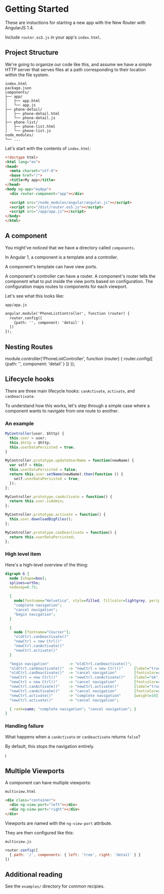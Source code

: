 # Getting Started

These are instuctions for starting a new app with the New Router with AngularJS 1.4.

Include `router.es5.js` in your app's `index.html`.


## Project Structure

We're going to organize our code like this, and assume we have a simple HTTP server
that serves files at a path corresponding to their location within the file system.

```
index.html
package.json
components/
├── app/
│   ├── app.html
│   └── app.js
├── phone-detail/
│   ├── phone-detail.html
│   └── phone-detail.js
├── phone-list/
│   ├── phone-list.html
│   └── phone-list.js
node_modules/
└── ...
```

Let's start with the contents of `index.html`:

```html
<!doctype html>
<html lang="en">
<head>
  <meta charset="utf-8">
  <base href="/">
  <title>My app</title>
</head>
<body ng-app="myApp">
  <div router-component="app"></div>

  <script src="/node_modules/angular/angular.js"></script>
  <script src="/dist/router.es5.js"></script>
  <script src="/app/app.js"></script>
</body>
</html>
```


## A component

You might've noticed that we have a directory called `components`.

In Angular 1, a component is a template and a controller.

<!--
<aside>
In Angular 2, the DI system understands how to... .

In Angular 1, we need this component system to hook up child routers.
</aside>
-->

A component's template can have view ports.

A component's controller can have a router.
A component's router tells the component what to put inside the view ports based on configuration.
The configuration maps routes to components for each viewport.

Let's see what this looks like:

`app/app.js`
```html
angular.module('PhoneListController', function (router) {
  router.config([
    {path: '', component: 'detail' }
  ])
});
```

## Nesting Routes

module.controller('PhoneListController', function (router) {
  router.config([
    {path: '', component: 'detail' }
  ])
});


## Lifecycle hooks

There are three main lifecycle hooks: `canActivate`, `activate`, and `canDeactivate`.

To understand how this works, let's step through a simple case where a component wants to navigate from one route to another.


### An example

```js
MyController(user, $http) {
  this.user = user;
  this.$http = $http;
  this.userDataPersisted = true;
}

MyController.prototype.updateUserName = function(newName) {
  var self = this;
  this.userDataPersisted = false;
  return this.user.setName(newName).then(function () {
    self.userDataPersisted = true;
  });
};

MyController.prototype.canActivate = function() {
  return this.user.isAdmin;
};

MyController.prototype.activate = function() {
  this.user.downloadBigFiles();
};

MyController.prototype.canDeactivate = function() {
  return this.userDataPersisted;
};
```

### High level item

Here's a high-level overview of the thing:

```dot
digraph G {
  node [shape=box];
  splines=ortho;
  nodesep=0.75;

  {
    node[fontname="Helvetica", style=filled, fillcolor=lightgrey, peripheries=0];
    "complete navigation";
    "cancel navigation";
    "begin navigation";
  }

  {
    node [fontname="Courier"];
    "oldCtrl.canDeactivate()"
    "newCtrl = new Ctrl()"
    "newCtrl.canActivate()"
    "newCtrl.activate()"
  }

  "begin navigation"         -> "oldCtrl.canDeactivate()";
  "oldCtrl.canDeactivate()"  -> "newCtrl = new Ctrl()"     [label="true", weight=10, fontcolor=darkgreen];
  "oldCtrl.canDeactivate()"  -> "cancel navigation"        [fontcolor=red];
  "newCtrl = new Ctrl()"     -> "newCtrl.canActivate()"    [label="ok", weight=10, fontcolor=darkgreen];
  "newCtrl = new Ctrl()"     -> "cancel navigation"        [fontcolor=red];
  "newCtrl.canActivate()"    -> "newCtrl.activate()"       [label="true", weight=10, fontcolor=darkgreen];
  "newCtrl.canActivate()"    -> "cancel navigation"        [fontcolor=red];
  "newCtrl.activate()"       -> "complete navigation"      [weight=10];
  "newCtrl.activate()"       -> "cancel navigation";

  { rank=same; "complete navigation"; "cancel navigation"; }
}
```


### Handling failure

What happens when a `canActivate` or `canDeactivate` returns `false`?

By default, this stops the navigation entirely.

<!--
TODO: show multiple levels
TODO:
-->
i



## Multiple Viewports

A component can have multiple viewports:

`multiview.html`
```html
<div class="container">
  <div ng-view-port="left"></div>
  <div ng-view-port="right"></div>
</div>
```

Viewports are named with the `ng-view-port` attribute.

They are then configured like this:

`multiview.js`
```js
router.config([
  { path: '/', components: { left: 'tree', right: 'detail' } }
])
```


## Additional reading

See the `examples/` directory for common recipies.
